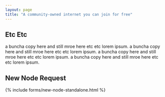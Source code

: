```yaml
---
layout: page
title: "A community-owned internet you can join for free"
---
```


## Etc Etc

a buncha copy here and still mroe here etc etc lorem ipsum.
a buncha copy here and still mroe here etc etc lorem ipsum.
a buncha copy here and still mroe here etc etc lorem ipsum.
a buncha copy here and still mroe here etc etc lorem ipsum.

<div id="newnode">
  <h2>New Node Request</h2>
  {% include forms/new-node-standalone.html %}
</div>
